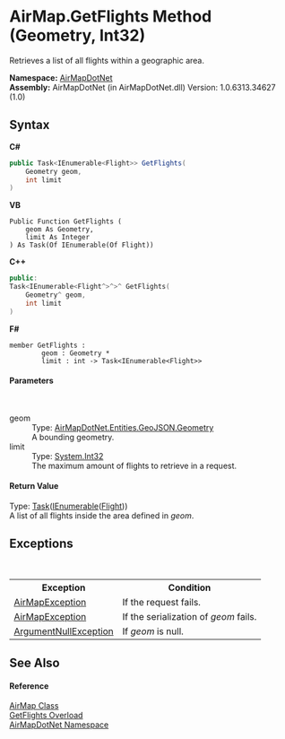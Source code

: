 # AirMap.GetFlights Method (Geometry, Int32)
 

Retrieves a list of all flights within a geographic area.

**Namespace:**&nbsp;<a href="b5783ccd-d544-c2c9-c0be-1f622d02460a">AirMapDotNet</a><br />**Assembly:**&nbsp;AirMapDotNet (in AirMapDotNet.dll) Version: 1.0.6313.34627 (1.0)

## Syntax

**C#**<br />
``` C#
public Task<IEnumerable<Flight>> GetFlights(
	Geometry geom,
	int limit
)
```

**VB**<br />
``` VB
Public Function GetFlights ( 
	geom As Geometry,
	limit As Integer
) As Task(Of IEnumerable(Of Flight))
```

**C++**<br />
``` C++
public:
Task<IEnumerable<Flight^>^>^ GetFlights(
	Geometry^ geom, 
	int limit
)
```

**F#**<br />
``` F#
member GetFlights : 
        geom : Geometry * 
        limit : int -> Task<IEnumerable<Flight>> 

```


#### Parameters
&nbsp;<dl><dt>geom</dt><dd>Type: <a href="22f02f42-8eee-a3f1-6c1a-cfe4163ef04e">AirMapDotNet.Entities.GeoJSON.Geometry</a><br />A bounding geometry.</dd><dt>limit</dt><dd>Type: <a href="http://msdn2.microsoft.com/en-us/library/td2s409d" target="_blank">System.Int32</a><br />The maximum amount of flights to retrieve in a request.</dd></dl>

#### Return Value
Type: <a href="http://msdn2.microsoft.com/en-us/library/dd321424" target="_blank">Task</a>(<a href="http://msdn2.microsoft.com/en-us/library/9eekhta0" target="_blank">IEnumerable</a>(<a href="16017ca6-d6d5-98b0-eb53-d143094611b5">Flight</a>))<br />A list of all flights inside the area defined in *geom*.

## Exceptions
&nbsp;<table><tr><th>Exception</th><th>Condition</th></tr><tr><td><a href="d82ff8cb-4e8e-4f49-2c4c-a1d978cbdb1c">AirMapException</a></td><td>If the request fails.</td></tr><tr><td><a href="d82ff8cb-4e8e-4f49-2c4c-a1d978cbdb1c">AirMapException</a></td><td>If the serialization of *geom* fails.</td></tr><tr><td><a href="http://msdn2.microsoft.com/en-us/library/27426hcy" target="_blank">ArgumentNullException</a></td><td>If *geom* is null.</td></tr></table>

## See Also


#### Reference
<a href="5026f4ac-baf9-76bd-7dc0-4a111dd014fb">AirMap Class</a><br /><a href="cd0e5956-16d9-9d53-51c6-78a4b9e17601">GetFlights Overload</a><br /><a href="b5783ccd-d544-c2c9-c0be-1f622d02460a">AirMapDotNet Namespace</a><br />